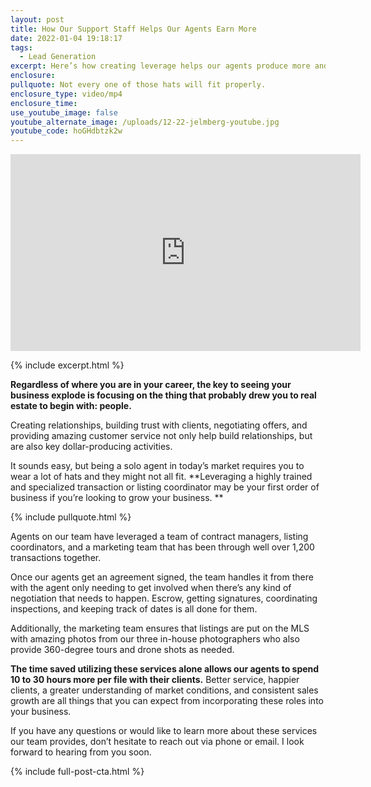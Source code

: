 ```yaml
---
layout: post
title: How Our Support Staff Helps Our Agents Earn More
date: 2022-01-04 19:18:17
tags:
  - Lead Generation
excerpt: Here’s how creating leverage helps our agents produce more and more.
enclosure:
pullquote: Not every one of those hats will fit properly.
enclosure_type: video/mp4
enclosure_time:
use_youtube_image: false
youtube_alternate_image: /uploads/12-22-jelmberg-youtube.jpg
youtube_code: hoGHdbtzk2w
---
```

<iframe src="https://www.youtube.com/embed/hoGHdbtzk2w?rel=0" width="560" height="315" frameborder="0" allowfullscreen="allowfullscreen"></iframe>

{% include excerpt.html %}

**Regardless of where you are in your career, the key to seeing your business explode is focusing on the thing that probably drew you to real estate to begin with: people.**

Creating relationships, building trust with clients, negotiating offers, and providing amazing customer service not only help build relationships, but are also key dollar-producing activities.

It sounds easy, but being a solo agent in today’s market requires you to wear a lot of hats and they might not all fit. \*\*Leveraging a highly trained and specialized transaction or listing coordinator may be your first order of business if you’re looking to grow your business. \*\*

{% include pullquote.html %}

Agents on our team have leveraged a team of contract managers, listing coordinators, and a marketing team that has been through well over 1,200 transactions together.&nbsp;

Once our agents get an agreement signed, the team handles it from there with the agent only needing to get involved when there’s any kind of negotiation that needs to happen. Escrow, getting signatures, coordinating inspections, and keeping track of dates is all done for them.&nbsp;

Additionally, the marketing team ensures that listings are put on the MLS with amazing photos from our three in-house photographers who also provide 360-degree tours and drone shots as needed.

**The time saved utilizing these services alone allows our agents to spend 10 to 30 hours more per file with their clients.** Better service, happier clients, a greater understanding of market conditions, and consistent sales growth are all things that you can expect from incorporating these roles into your business.

If you have any questions or would like to learn more about these services our team provides, don’t hesitate to reach out via phone or email. I look forward to hearing from you soon.

{% include full-post-cta.html %}
